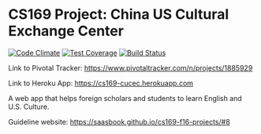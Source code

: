 # CS169 Project: China US Cultural Exchange Center

[![Code Climate](https://codeclimate.com/github/gavinksong/cs169-cucec/badges/gpa.svg)](https://codeclimate.com/github/gavinksong/cs169-cucec) [![Test Coverage](https://codeclimate.com/github/gavinksong/cs169-cucec/badges/coverage.svg)](https://codeclimate.com/github/gavinksong/cs169-cucec/coverage) [![Build Status](https://travis-ci.com/gavinksong/cs169-cucec.svg?token=FXjnL2m33ScAVe6iEUzD&branch=master)](https://travis-ci.com/gavinksong/cs169-cucec)

Link to Pivotal Tracker: https://www.pivotaltracker.com/n/projects/1885929

Link to Heroku App: https://cs169-cucec.herokuapp.com

A web app that helps foreign scholars and students to learn English and U.S. Culture.

Guideline website: https://saasbook.github.io/cs169-f16-projects/#8

